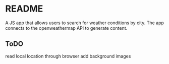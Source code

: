 # README #

A JS app that allows users to search for weather conditions by city. The app connects to the openweathermap API to generate content.

## ToDO ##

read local location through browser
add background images
